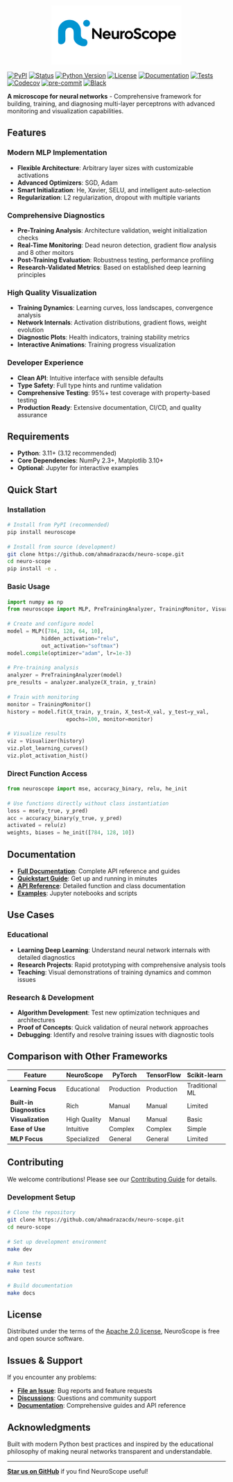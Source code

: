 <div align="center">
  <img src="https://raw.githubusercontent.com/ahmadrazacdx/neuro-scope/main/docs/_static/logo.png" alt="Framework Logo" width="300" height="135" />
</div>

[![PyPI](https://img.shields.io/pypi/v/neuroscope.svg)][pypi status]
[![Status](https://img.shields.io/pypi/status/neuroscope.svg)][pypi status]
[![Python Version](https://img.shields.io/pypi/pyversions/neuroscope)][pypi status]
[![License](https://img.shields.io/pypi/l/neuroscope)][license]
[![Documentation](https://img.shields.io/badge/docs-github--pages-blue)][read the docs]
[![Tests](https://github.com/ahmadrazacdx/neuro-scope/workflows/Tests/badge.svg)][tests]
[![Codecov](https://codecov.io/gh/ahmadrazacdx/neuro-scope/branch/main/graph/badge.svg)][codecov]
[![pre-commit](https://img.shields.io/badge/pre--commit-enabled-brightgreen?logo=pre-commit&logoColor=white)][pre-commit]
[![Black](https://img.shields.io/badge/code%20style-black-000000.svg)][black]

[pypi status]: https://pypi.org/project/neuroscope/
[read the docs]: https://www.neuroscope.dev/
[tests]: https://github.com/ahmadrazacdx/neuro-scope/actions?workflow=Tests
[codecov]: https://app.codecov.io/gh/ahmadrazacdx/neuro-scope
[pre-commit]: https://github.com/pre-commit/pre-commit
[black]: https://github.com/psf/black

**A microscope for neural networks** - Comprehensive framework for building, training, and diagnosing multi-layer perceptrons with advanced monitoring and visualization capabilities.

## Features

### Modern MLP Implementation
- **Flexible Architecture**: Arbitrary layer sizes with customizable activations
- **Advanced Optimizers**: SGD, Adam
- **Smart Initialization**: He, Xavier, SELU, and intelligent auto-selection
- **Regularization**: L2 regularization, dropout with multiple variants

### Comprehensive Diagnostics
- **Pre-Training Analysis**: Architecture validation, weight initialization checks
- **Real-Time Monitoring**: Dead neuron detection, gradient flow analysis and 8 other moitors
- **Post-Training Evaluation**: Robustness testing, performance profiling
- **Research-Validated Metrics**: Based on established deep learning principles

### High Quality Visualization
- **Training Dynamics**: Learning curves, loss landscapes, convergence analysis
- **Network Internals**: Activation distributions, gradient flows, weight evolution
- **Diagnostic Plots**: Health indicators, training stability metrics
- **Interactive Animations**: Training progress visualization

### Developer Experience
- **Clean API**: Intuitive interface with sensible defaults
- **Type Safety**: Full type hints and runtime validation
- **Comprehensive Testing**: 95%+ test coverage with property-based testing
- **Production Ready**: Extensive documentation, CI/CD, and quality assurance

## Requirements

- **Python**: 3.11+ (3.12 recommended)
- **Core Dependencies**: NumPy 2.3+, Matplotlib 3.10+
- **Optional**: Jupyter for interactive examples

## Quick Start

### Installation

```bash
# Install from PyPI (recommended)
pip install neuroscope

# Install from source (development)
git clone https://github.com/ahmadrazacdx/neuro-scope.git
cd neuro-scope
pip install -e .
```

### Basic Usage

```python
import numpy as np
from neuroscope import MLP, PreTrainingAnalyzer, TrainingMonitor, Visualizer

# Create and configure model
model = MLP([784, 128, 64, 10], 
           hidden_activation="relu", 
           out_activation="softmax")
model.compile(optimizer="adam", lr=1e-3)

# Pre-training analysis
analyzer = PreTrainingAnalyzer(model)
pre_results = analyzer.analyze(X_train, y_train)

# Train with monitoring
monitor = TrainingMonitor()
history = model.fit(X_train, y_train, X_test=X_val, y_test=y_val,
                   epochs=100, monitor=monitor)

# Visualize results
viz = Visualizer(history)
viz.plot_learning_curves()
viz.plot_activation_hist()
```

### Direct Function Access

```python
from neuroscope import mse, accuracy_binary, relu, he_init

# Use functions directly without class instantiation
loss = mse(y_true, y_pred)
acc = accuracy_binary(y_true, y_pred)
activated = relu(z)
weights, biases = he_init([784, 128, 10])
```

## Documentation

- **[Full Documentation](https://www.neuroscope.dev/)**: Complete API reference and guides
- **[Quickstart Guide](https://www.neuroscope.dev/quickstart.html)**: Get up and running in minutes
- **[API Reference](https://www.neuroscope.dev/reference.html)**: Detailed function and class documentation
- **[Examples](https://github.com/ahmadrazacdx/neuro-scope/tree/main/examples)**: Jupyter notebooks and scripts

## Use Cases

### Educational
- **Learning Deep Learning**: Understand neural network internals with detailed diagnostics
- **Research Projects**: Rapid prototyping with comprehensive analysis tools
- **Teaching**: Visual demonstrations of training dynamics and common issues

### Research & Development
- **Algorithm Development**: Test new optimization techniques and architectures
- **Proof of Concepts**: Quick validation of neural network approaches
- **Debugging**: Identify and resolve training issues with diagnostic tools

## Comparison with Other Frameworks

| Feature | NeuroScope | PyTorch | TensorFlow | Scikit-learn |
|---------|------------|---------|------------|--------------|
| **Learning Focus** | Educational | Production | Production | Traditional ML |
| **Built-in Diagnostics** | Rich | Manual | Manual | Limited |
| **Visualization** | High Quality | Manual | Manual | Basic |
| **Ease of Use** | Intuitive | Complex | Complex | Simple |
| **MLP Focus** | Specialized | General | General | Limited |

## Contributing

We welcome contributions! Please see our [Contributing Guide](CONTRIBUTING.md) for details.

### Development Setup

```bash
# Clone the repository
git clone https://github.com/ahmadrazacdx/neuro-scope.git
cd neuro-scope

# Set up development environment
make dev

# Run tests
make test

# Build documentation
make docs
```

## License

Distributed under the terms of the [Apache 2.0 license][license],
NeuroScope is free and open source software.

## Issues & Support

If you encounter any problems:
- **[File an Issue](https://github.com/ahmadrazacdx/neuro-scope/issues)**: Bug reports and feature requests
- **[Discussions](https://github.com/ahmadrazacdx/neuro-scope/discussions)**: Questions and community support
- **[Documentation](https://www.neuroscope.dev/)**: Comprehensive guides and API reference

## Acknowledgments

Built with modern Python best practices and inspired by the educational philosophy of making neural networks transparent and understandable.

---

**[Star us on GitHub](https://github.com/ahmadrazacdx/neuro-scope)** if you find NeuroScope useful!

<!-- github-only -->

[license]: https://github.com/ahmadrazacdx/neuro-scope/blob/main/LICENSE
[contributor guide]: https://github.com/ahmadrazacdx/neuro-scope/blob/main/CONTRIBUTING.md
